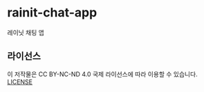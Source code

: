 # rainit-chat-app
레이닛 채팅 앱


## 라이선스
이 저작물은 CC BY-NC-ND 4.0 국제 라이선스에 따라 이용할 수 있습니다.   
[LICENSE](./LICENSE)
